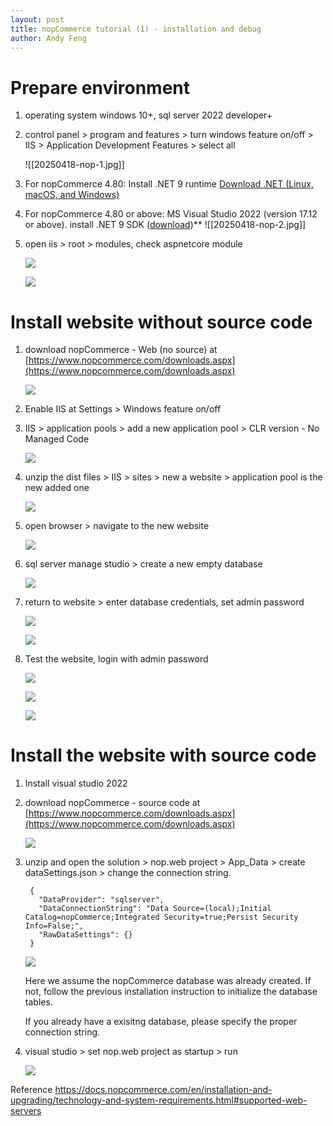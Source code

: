 ```yaml
---
layout: post
title: nopCommerce tutorial (1) - installation and debug
author: Andy Feng
---
```


# Prepare environment 

1. operating system windows 10+, sql server 2022 developer+

2. control panel > program and features > turn windows feature on/off > IIS > Application Development Features > select all
	
	![[20250418-nop-1.jpg]]
3. For nopCommerce 4.80: Install .NET 9 runtime [Download .NET (Linux, macOS, and Windows)](https://dotnet.microsoft.com/en-us/download)
4. For nopCommerce 4.80 or above: MS Visual Studio 2022 (version 17.12 or above). install .NET 9 SDK ([download](https://dotnet.microsoft.com/en-us/download/dotnet/thank-you/sdk-9.0.100-windows-x64-installer))**
	![[20250418-nop-2.jpg]]

5. open iis > root > modules, check aspnetcore module

	![](/images/posts/20180206-aspnetcore-1.png)

	![](/images/posts/20180109-nopcommerce-3.png)

# Install website without source code 

1. download nopCommerce - Web (no source) at [https://www.nopcommerce.com/downloads.aspx](https://www.nopcommerce.com/downloads.aspx)

	![](/images/posts/20180109-nopcommerce-4.png)

1. Enable IIS at Settings > Windows feature on/off
2. IIS > application pools > add a new application pool > CLR version - No Managed Code

	![](/images/posts/20180109-nopcommerce-5.png)

3. unzip the dist files > IIS > sites > new a website > application pool is the new added one

	![](/images/posts/20180109-nopcommerce-6.png)

4. open browser > navigate to the new website

	![](/images/posts/20180109-nopcommerce-7.png)

5. sql server manage studio > create a new empty database

	![](/images/posts/20180109-nopcommerce-8.png)

6. return to website > enter database credentials, set admin password 

	![](/images/posts/20180109-nopcommerce-9.png)

	![](/images/posts/20180109-nopcommerce-10.png)

7. Test the website, login with admin password 

	![](/images/posts/20180109-nopcommerce-11.png)

	![](/images/posts/20180109-nopcommerce-12.png)

	![](/images/posts/20180109-nopcommerce-13.png) 

# Install the website with source code 

1. Install visual studio 2022

2. download nopCommerce - source code at [https://www.nopcommerce.com/downloads.aspx](https://www.nopcommerce.com/downloads.aspx)

	![](/images/posts/20180109-nopcommerce-14.png)

3. unzip and open the solution > nop.web project > App_Data > create dataSettings.json > change the connection string. 

		{
		  "DataProvider": "sqlserver",
		  "DataConnectionString": "Data Source=(local);Initial Catalog=nopCommerce;Integrated Security=true;Persist Security Info=False;",
		  "RawDataSettings": {}
		}

	![](/images/posts/20180109-nopcommerce-15.png) 

	Here we assume the nopCommerce database was already created. If not, follow the previous installation instruction to initialize the database tables.

	If you already have a exisitng database, please specify the proper connection string. 

4. visual studio > set nop.web project as startup > run
	
	![](/images/posts/20180109-nopcommerce-11.png)

Reference
https://docs.nopcommerce.com/en/installation-and-upgrading/technology-and-system-requirements.html#supported-web-servers


